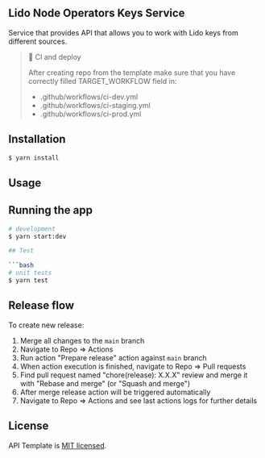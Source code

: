 ## Lido Node Operators Keys Service

Service that provides API that allows you to work with Lido keys from different sources.

> 🚧 CI and deploy
>
> After creating repo from the template make sure that you have correctly filled TARGET_WORKFLOW field in:
>
> - .github/workflows/ci-dev.yml
> - .github/workflows/ci-staging.yml
> - .github/workflows/ci-prod.yml

## Installation

```bash
$ yarn install
```

## Usage

## Running the app

````bash
# development
$ yarn start:dev

## Test

```bash
# unit tests
$ yarn test
````

## Release flow

To create new release:

1. Merge all changes to the `main` branch
1. Navigate to Repo => Actions
1. Run action "Prepare release" action against `main` branch
1. When action execution is finished, navigate to Repo => Pull requests
1. Find pull request named "chore(release): X.X.X" review and merge it with "Rebase and merge" (or "Squash and merge")
1. After merge release action will be triggered automatically
1. Navigate to Repo => Actions and see last actions logs for further details

## License

API Template is [MIT licensed](LICENSE).
